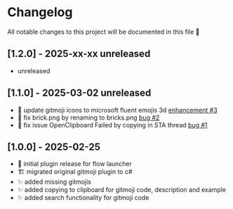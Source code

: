 # Changelog

All notable changes to this project will be documented in this file 🥰

## [1.2.0] - 2025-xx-xx unreleased

- unreleased

## [1.1.0] - 2025-03-02 unreleased

- 💄 update gitmoji icons to microsoft fluent emojis 3d [enhancement #3](https://github.com/tho-myr/Flow.Launcher.Plugin.Gitmoji_Plus/issues/3)
- 🐛 fix brick.png by renaming to bricks.png [bug #2](https://github.com/tho-myr/Flow.Launcher.Plugin.Gitmoji_Plus/issues/2)
- 🐛 fix issue OpenClipboard Failed by copying in STA thread [bug #1](https://github.com/tho-myr/Flow.Launcher.Plugin.Gitmoji_Plus/issues/1)

## [1.0.0] - 2025-02-25

- 🎉 initial plugin release for flow launcher
- 🏗️ migrated original gitmoji plugin to c#
- ✨ added missing gitmojis
- ✨ added copying to clipboard for gitmoji code, description and example
- ✨ added search functionality for gitmoji code